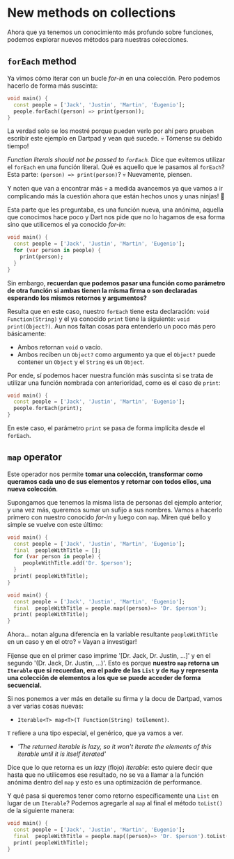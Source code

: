 # New methods on collections

Ahora que ya tenemos un conocimiento más profundo sobre funciones, podemos explorar nuevos métodos para nuestras colecciones.

## `forEach` method

Ya vimos cómo iterar con un bucle _for-in_ en una colección. Pero podemos hacerlo de forma más suscinta:

```dart
void main() {
  const people = ['Jack', 'Justin', 'Martin', 'Eugenio'];
  people.forEach((person) => print(person));
}
```

La verdad solo se los mostré porque pueden verlo por ahí pero prueben escribir este ejemplo en Dartpad y vean qué sucede. 💀 Tómense su debido tiempo!

_Function literals should not be passed to `forEach`._ Dice que evitemos utilizar el `forEach` en una función literal. Qué es aquello que le pasamos al `forEach`? Esta parte: `(person) => print(person)`? 💀 Nuevamente, piensen.

Y noten que van a encontrar más 💀 a medida avancemos ya que vamos a ir complicando más la cuestión ahora que están hechos unos y unas ninjas! 🥷

Esta parte que les preguntaba, es una función nueva, una anónima, aquella que conocimos hace poco y Dart nos pide que no lo hagamos de esa forma sino que utilicemos el ya conocido _for-in_:

```dart
void main() {
  const people = ['Jack', 'Justin', 'Martin', 'Eugenio'];
  for (var person in people) {
    print(person);
  }
}
```

Sin embargo, __recuerdan que podemos pasar una función como parámetro de otra función si ambas tienen la misma firma o son declaradas esperando los mismos retornos y argumentos?__

Resulta que en este caso, nuestro `forEach` tiene esta declaración:
`void Function(String)` y el ya conocido `print` tiene la siguiente: `void print(Object?)`. Aun nos faltan cosas para entenderlo un poco más pero básicamente:

- Ambos retornan `void` o vacío.
- Ambos reciben un `Object?` como argumento ya que el `Object?` puede contener un `Object` y el `String` es un `Object`.

Por ende, sí podemos hacer nuestra función más suscinta si se trata de utilizar una función nombrada con anterioridad, como es el caso de `print`:

```dart
void main() {
  const people = ['Jack', 'Justin', 'Martin', 'Eugenio'];
  people.forEach(print);
}
```

En este caso, el parámetro `print` se pasa de forma implícita desde el `forEach`.

## `map` operator

Este operador nos permite __tomar una colección, transformar como queramos cada uno de sus elementos y retornar con todos ellos, una nueva colección__.

Supongamos que tenemos la misma lista de personas del ejemplo anterior, y una vez más, queremos sumar un sufijo a sus nombres. Vamos a hacerlo primero con nuestro conocido _for-in_ y luego con `map`. Miren qué bello y simple se vuelve con este último:

```dart
void main() {
  const people = ['Jack', 'Justin', 'Martin', 'Eugenio'];
  final  peopleWithTitle = [];
  for (var person in people) {
     peopleWithTitle.add('Dr. $person');
  }
  print( peopleWithTitle);
}
```

```dart
void main() {
  const people = ['Jack', 'Justin', 'Martin', 'Eugenio'];
  final  peopleWithTitle = people.map((person)=> 'Dr. $person');
  print( peopleWithTitle);
}
```

Ahora... notan alguna diferencia en la variable resultante `peopleWithTitle` en un caso y en el otro? 💀 Vayan a investigar!

Fíjense que en el primer caso imprime '[Dr. Jack, Dr. Justin, ...]' y en el segundo '(Dr. Jack, Dr. Justin, ...)'. Esto es porque __nuestro `map` retorna un `Iterable` que si recuerdan, era el padre de las `List` y de `Map` y representa una colección de elementos a los que se puede acceder de forma secuencial.__

Si nos ponemos a ver más en detalle su firma y la docu de Dartpad, vamos a ver varias cosas nuevas:

- `Iterable<T> map<T>(T Function(String) toElement)`.

`T` refiere a una tipo especial, el genérico, que ya vamos a ver.

- _'The returned iterable is lazy, so it won't iterate the elements of this iterable until it is itself iterated'_

Dice que lo que retorna es un _lazy_ (flojo) _iterable_: esto quiere decir que hasta que no utilicemos ese resultado, no se va a llamar a la función anónima dentro del `map` y esto es una optimización de performance.

Y qué pasa si queremos tener como retorno específicamente una `List` en lugar de un `Iterable`? Podemos agregarle al `map` al final el método `toList()` de la siguiente manera:

```dart
void main() {
  const people = ['Jack', 'Justin', 'Martin', 'Eugenio'];
  final  peopleWithTitle = people.map((person)=> 'Dr. $person').toList();
  print( peopleWithTitle);
}
```

